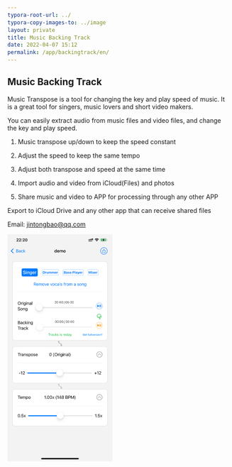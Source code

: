 ```yaml
---
typora-root-url: ../
typora-copy-images-to: ../image
layout: private
title: Music Backing Track
date: 2022-04-07 15:12
permalink: /app/backingtrack/en/
---
```


## Music Backing Track

Music Transpose  is a tool for changing the key and play speed  of music. It is a great tool for singers, music lovers and short video makers.

You can easily extract audio from music files and video files, and change the key and play speed.

1. Music transpose up/down to keep the speed constant

2. Adjust the speed to keep the same tempo

3. Adjust both transpose and speed at the same time

4. Import audio and video from iCloud(Files) and photos

5. Share music and video to APP for processing through any other APP

 Export to iCloud Drive and any other app that can receive shared files


Email: <jintongbao@qq.com>



<img src="/image/IMG_1718.PNG" alt="IMG_1718" style="zoom:50%;" />
